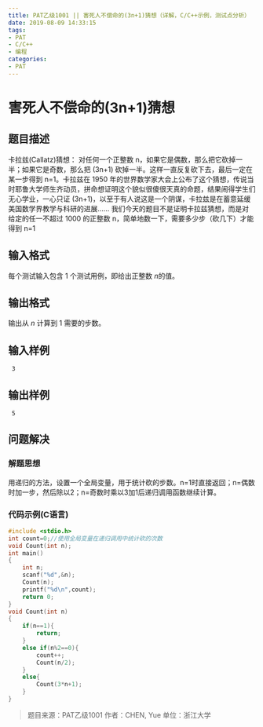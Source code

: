 ```yaml
---
title: PAT乙级1001 || 害死人不偿命的(3n+1)猜想（详解，C/C++示例，测试点分析）
date: 2019-08-09 14:33:15
tags:
- PAT
- C/C++
- 编程
categories:
- PAT
---
```


# 害死人不偿命的(3n+1)猜想
## 题目描述
卡拉兹(Callatz)猜想：
对任何一个正整数 n，如果它是偶数，那么把它砍掉一半；如果它是奇数，那么把 (3n+1) 砍掉一半。这样一直反复砍下去，最后一定在某一步得到 n=1。卡拉兹在 1950 年的世界数学家大会上公布了这个猜想，传说当时耶鲁大学师生齐动员，拼命想证明这个貌似很傻很天真的命题，结果闹得学生们无心学业，一心只证 (3n+1)，以至于有人说这是一个阴谋，卡拉兹是在蓄意延缓美国数学界教学与科研的进展……
我们今天的题目不是证明卡拉兹猜想，而是对给定的任一不超过 1000 的正整数 n，简单地数一下，需要多少步（砍几下）才能得到 n=1
## 输入格式
每个测试输入包含 1 个测试用例，即给出正整数 *n*的值。
## 输出格式
输出从 *n* 计算到 1 需要的步数。
## 输入样例
```
 3
```
 ## 输出样例
```
 5
```

## 问题解决

### 解题思想

用递归的方法，设置一个全局变量，用于统计砍的步数。n=1时直接返回；n=偶数时加一步，然后除以2；n=奇数时乘以3加1后递归调用函数继续计算。

### 代码示例(C语言)

```c
#include <stdio.h>
int count=0;//使用全局变量在递归调用中统计砍的次数
void Count(int n);
int main()
{
    int n;
    scanf("%d",&n);
    Count(n);
    printf("%d\n",count);
    return 0;
}
void Count(int n)
{
    if(n==1){
        return;
    }
    else if(n%2==0){
        count++;
        Count(n/2);
    }
    else{
        Count(3*n+1);
    }
}

```
> 题目来源：PAT乙级1001
> 作者：CHEN, Yue
> 单位：浙江大学